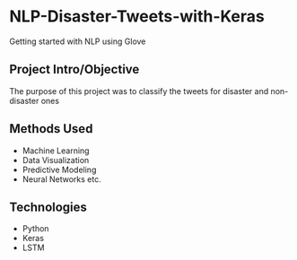 # NLP-Disaster-Tweets-with-Keras
Getting started with NLP using Glove
## Project Intro/Objective
The purpose of this project was to classify the tweets for disaster and non-disaster ones
## Methods Used
* Machine Learning
* Data Visualization
* Predictive Modeling
* Neural Networks
etc.
## Technologies
* Python
* Keras
* LSTM
